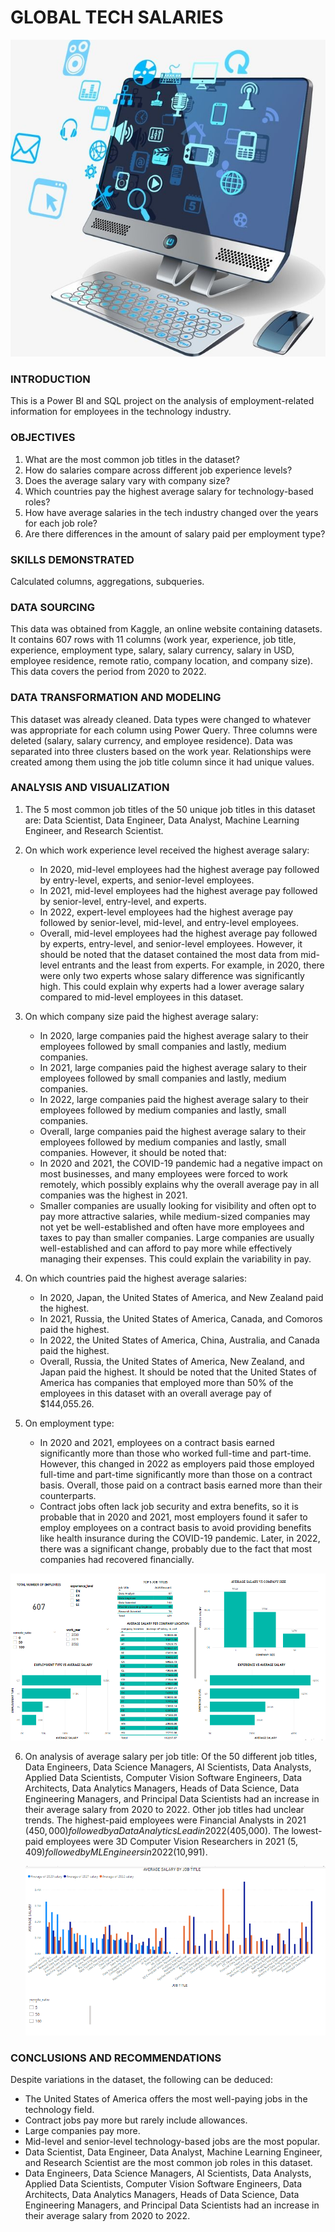 # GLOBAL TECH SALARIES

![](https://github.com/kayenymiriam/TECH-JOB-SALARIES-GLOBALLY/blob/main/Internet%20Computer%20Technology.jpeg)


### INTRODUCTION
This is a Power BI and SQL project on the analysis of employment-related information for employees in the technology industry.

### OBJECTIVES
1. What are the most common job titles in the dataset?
2. How do salaries compare across different job experience levels?
3. Does the average salary vary with company size?
4. Which countries pay the highest average salary for technology-based roles?
5. How have average salaries in the tech industry changed over the years for each job role?
6. Are there differences in the amount of salary paid per employment type?

### SKILLS DEMONSTRATED
Calculated columns, aggregations, subqueries.

### DATA SOURCING
This data was obtained from Kaggle, an online website containing datasets. It contains 607 rows with 11 columns (work year, experience, job title, experience, employment type, salary, salary currency, salary in USD, employee residence, remote ratio, company location, and company size). This data covers the period from 2020 to 2022.

### DATA TRANSFORMATION AND MODELING
This dataset was already cleaned. Data types were changed to whatever was appropriate for each column using Power Query. Three columns were deleted (salary, salary currency, and employee residence). Data was separated into three clusters based on the work year. Relationships were created among them using the job title column since it had unique values.

### ANALYSIS AND VISUALIZATION
1. The 5 most common job titles of the 50 unique job titles in this dataset are: Data Scientist, Data Engineer, Data Analyst, Machine Learning Engineer, and Research Scientist.

2. On which work experience level received the highest average salary:
    - In 2020, mid-level employees had the highest average pay followed by entry-level, experts, and senior-level employees.
    - In 2021, mid-level employees had the highest average pay followed by senior-level, entry-level, and experts.
    - In 2022, expert-level employees had the highest average pay followed by senior-level, mid-level, and entry-level employees.
    - Overall, mid-level employees had the highest average pay followed by experts, entry-level, and senior-level employees.
    However, it should be noted that the dataset contained the most data from mid-level entrants and the least from experts. For example, in 2020, there were only two experts whose salary difference was significantly high. This could explain why experts had a lower average salary compared to mid-level employees in this dataset.
3. On which company size paid the highest average salary:
    - In 2020, large companies paid the highest average salary to their employees followed by small companies and lastly, medium companies.
    - In 2021, large companies paid the highest average salary to their employees followed by small companies and lastly, medium companies.
    - In 2022, large companies paid the highest average salary to their employees followed by medium companies and lastly, small companies.
    - Overall, large companies paid the highest average salary to their employees followed by medium companies and lastly, small companies.
    However, it should be noted that:
    - In 2020 and 2021, the COVID-19 pandemic had a negative impact on most businesses, and many employees were forced to work remotely, which possibly explains why the overall average pay in all companies was the highest in 2021.
    - Smaller companies are usually looking for visibility and often opt to pay more attractive salaries, while medium-sized companies may not yet be well-established and often have more employees and taxes to pay than smaller companies. Large companies are usually well-established and can afford to pay more while effectively managing their expenses. This could explain the variability in pay.
4. On which countries paid the highest average salaries:
    - In 2020, Japan, the United States of America, and New Zealand paid the highest.
    - In 2021, Russia, the United States of America, Canada, and Comoros paid the highest.
    - In 2022, the United States of America, China, Australia, and Canada paid the highest.
    - Overall, Russia, the United States of America, New Zealand, and Japan paid the highest.
    It should be noted that the United States of America has companies that employed more than 50% of the employees in this dataset with an overall average pay of $144,055.26.

5. On employment type:
    - In 2020 and 2021, employees on a contract basis earned significantly more than those who worked full-time and part-time. However, this changed in 2022 as employers paid those employed full-time and part-time significantly more than those on a contract basis. Overall, those paid on a contract basis earned more than their counterparts.
    - Contract jobs often lack job security and extra benefits, so it is probable that in 2020 and 2021, most employers found it safer to employ employees on a contract basis to avoid providing benefits like health insurance during the COVID-19 pandemic. Later, in 2022, there was a significant change, probably due to the fact that most companies had recovered financially.
  
![](https://github.com/kayenymiriam/TECH-JOB-SALARIES-GLOBALLY/blob/main/dashboard.png)






6. On analysis of average salary per job title:
    Of the 50 different job titles, Data Engineers, Data Science Managers, AI Scientists, Data Analysts, Applied Data Scientists, Computer Vision Software Engineers, Data Architects, Data Analytics Managers, Heads of Data Science, Data Engineering Managers, and Principal Data Scientists had an increase in their average salary from 2020 to 2022. 
    Other job titles had unclear trends.
    The highest-paid employees were Financial Analysts in 2021 ($450,000) followed by a Data Analytics Lead in 2022 ($405,000).
    The lowest-paid employees were 3D Computer Vision Researchers in 2021 ($5,409) followed by ML Engineers in 2022 ($10,991).

   ![](https://github.com/kayenymiriam/TECH-JOB-SALARIES-GLOBALLY/blob/main/dashboard2.png)









### CONCLUSIONS AND RECOMMENDATIONS
Despite variations in the dataset, the following can be deduced:
- The United States of America offers the most well-paying jobs in the technology field.
- Contract jobs pay more but rarely include allowances.
- Large companies pay more.
- Mid-level and senior-level technology-based jobs are the most popular.
- Data Scientist, Data Engineer, Data Analyst, Machine Learning Engineer, and Research Scientist are the most common job roles in this dataset.
- Data Engineers, Data Science Managers, AI Scientists, Data Analysts, Applied Data Scientists, Computer Vision Software Engineers, Data Architects, Data Analytics Managers, Heads of Data Science, Data Engineering Managers, and Principal Data Scientists had an increase in their average salary from 2020 to 2022.

